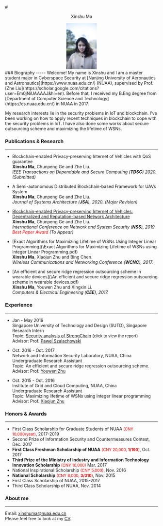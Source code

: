 #<center> Xinshu Ma </center>
 <center>
 <img src="xinshu.jpeg"  width=20% height=20% />
 </center>
### Biography
-----
Welcome! My name is Xinshu and I am a master student major in Cyberspace Security at [Nanjing University of Aeronautics and Astronautics](https://www.nuaa.edu.cn/) (NUAA), supervised by Prof. [Zhe Liu](https://scholar.google.com/citations?user=Em0jNiUAAAAJ&hl=en). Before that, I received my B.Eng degree from [Department of Computer Science and Technology](https://cs.nuaa.edu.cn/) in NUAA in 2017.

My research interests lie in the security problems in IoT and blockchain. I've been working on how to apply recent techniques in blockchain to cope with the security problems in IoT. I have also done some works about secure outsourcing scheme and maximizing the lifetime of WSNs.

### Publications & Research
------
- Blockchain-enabled Privacy-preserving Internet of Vehicles with QoS guarantee  
**Xinshu Ma**, Chunpeng Ge and Zhe Liu.  
*IEEE Transactions on Dependable and Secure Computing (**TDSC**) 2020. (Submitted)*

- A Semi-autonomous Distributed Blockchain-based Framework for UAVs System  
**Xinshu Ma**, Chunpeng Ge and Zhe Liu.  
*Journal of Systems Architecture (**JSA**), 2020. (Major Revision)*

- [Blockchain-enabled Privacy-preserving Internet of Vehicles: Decentralized and Reputation-based Network Architecture](\NSSpaper.pdf)  
**Xinshu Ma**, Chunpeng Ge and Zhe Liu.  
*International Conference on Network and System Security (**NSS**), 2019. <font color=red>Best Paper Award</font> (To Appear)*    

- [Exact Algorithms for Maximizing Lifetime of WSNs Using Integer Linear Programming](\Exact Algorithms for Maximizing Lifetime of WSNs using Integer Linear Programming.pdf)  
**Xinshu Ma**, Xiaojun Zhu and Bing Chen.  
*Wireless Communications and Networking Conference (**WCNC**), 2017.*

- [An efficient and secure ridge regression outsourcing scheme in wearable devices](\An efficient and secure ridge regression outsourcing scheme in wearable devices.pdf)   
**Xinshu Ma**, Youwen Zhu and Xingxin Li.  
*Computers & Electrical Engineering (**CEE**), 2017.*



### Experience
---
- Jan - May 2019  
Singapore University of Technology and Design (SUTD), Singapore  
Research Intern  
Topic:  [Security analysis of StrongChain](\OptimalSelfishMiningPolicyReport.pdf) (<font size=2>click to view the report</font>)  
Advisor: Prof. [Pawel Szalachowski](https://pszal.github.io/)

- Oct. 2016 - Oct. 2017  
Network and Information Security Laboratory, NUAA, China  
Undergraduate Research Assistant  
Topic:  An efficient and secure ridge regression outsourcing scheme.   
Advisor: Prof. [Youwen Zhu](http://zhuyw.cn/en.htm)

- Oct. 2015 - Oct. 2016  
Institute of Grid and Cloud Computing, NUAA, China  
Undergraduate Research Assistant  
Topic:  Maximizing lifetime of WSNs using integer linear programming  
Advisor: Prof. [Xiaojun Zhu](http://www.xzhu.info/)

### Honors & Awards
---
-  First Class Scholarship for Graduate Students of NUAA <font color=red size=2>(CNY 10,000/year)</font>, 2017-2019
-  Second Prize of Information Security and Countermeasures Contest, Dec. 2017
-  **First Class Freshman Scholarship of NUAA** <font color=red size=2>(CNY 20,000, **1/190**)</font>, Oct. 2017
-  **Third Prize of the Ministry of Industry and Information Technology Innovation Scholarship** <font color=red size=2>(CNY 10,000)</font> Mar. 2017
- National Inspirational Scholarship <font color=red size=2>(CNY 5,000)</font>, Nov. 2016
-  **National Scholarship** <font color=red size=2>(CNY 8,000, **3/310**)</font>, Nov. 2015
-  First Class Scholarship of NUAA, 2015-2017
-  Third Class Scholarship of NUAA, Nov. 2014

### About me
----
Email: xinshuma@nuaa.edu.cn   
Please feel free to look at my [CV](\XinshuCV.pdf).